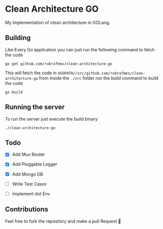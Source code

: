 # Clean Architecture GO
My Implementation of clean architecture in GOLang. 

## Building
Like Every Go application you can just run the following command to fetch the code
```
go get github.com/rubrafmex/clean-architecture-go
```
This will fetch the code in `$GOPATH//src/github.com/rubrafmex/clean-architecture-go` 
from inside the `./src` folder run the build command to build the code
```
go build
```

## Running the server
To run the server just execute the build binary
```
./clean-architecture-go
```

## Todo
- [x] Add Mux Router
- [x] Add Pluggable Logger  
- [x] Add Mongo DB
- [ ] Write Test Cases
- [ ] Implement dot Env


## Contributions
Feel free to fork the repository and make a pull Request
🎉
